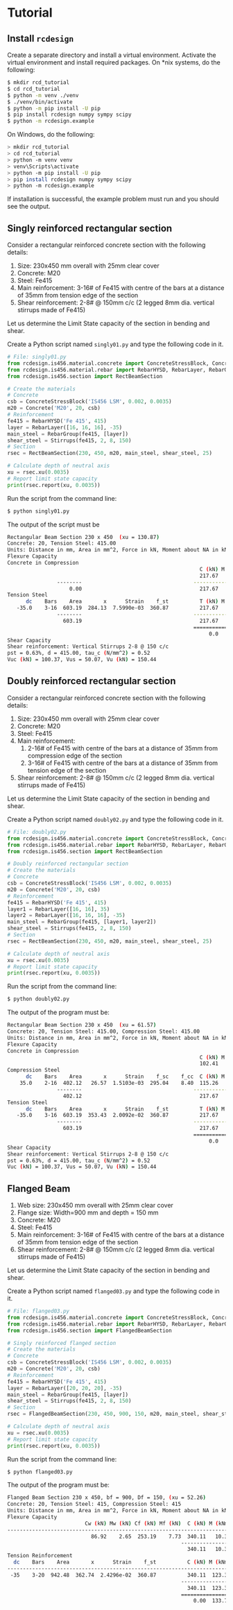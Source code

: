 # Tutorial
## Install `rcdesign`
Create a separate directory and install a virtual environment. Activate the virtual environment and install required packages. On *nix systems, do the following:
```bash
$ mkdir rcd_tutorial
$ cd rcd_tutorial
$ python -m venv ./venv
$ ./venv/bin/activate
$ python -m pip install -U pip
$ pip install rcdesign numpy sympy scipy
$ python -m rcdesign.example
```

On Windows, do the following:
```bash
> mkdir rcd_tutorial
> cd rcd_tutorial
> python -m venv venv
> venv\Scripts\activate
> python -m pip install -U pip
> pip install rcdesign numpy sympy scipy
> python -m rcdesign.example
```

If installation is successful, the example problem must run and you should see the output.

## Singly reinforced rectangular section
Consider a rectangular reinforced concrete section with the following details:
1. Size: 230x450 mm overall with 25mm clear cover
2. Concrete: M20
3. Steel: Fe415
4. Main reinforcement: 3-16# of Fe415 with centre of the bars at a distance of 35mm from tension edge of the section
4. Shear reinforcement: 2-8# @ 150mm c/c (2 legged 8mm dia. vertical stirrups made of Fe415)

Let us determine the Limit State capacity of the section in bending and shear.

Create a Python script named `singly01.py` and type the following code in it.

```python
# File: singly01.py
from rcdesign.is456.material.concrete import ConcreteStressBlock, Concrete
from rcdesign.is456.material.rebar import RebarHYSD, RebarLayer, RebarGroup, Stirrups
from rcdesign.is456.section import RectBeamSection

# Create the materials
# Concrete
csb = ConcreteStressBlock('IS456 LSM', 0.002, 0.0035)
m20 = Concrete('M20', 20, csb)
# Reinforcement
fe415 = RebarHYSD('Fe 415', 415)
layer = RebarLayer([16, 16, 16], -35)
main_steel = RebarGroup(fe415, [layer])
shear_steel = Stirrups(fe415, 2, 8, 150)
# Section
rsec = RectBeamSection(230, 450, m20, main_steel, shear_steel, 25)

# Calculate depth of neutral axis
xu = rsec.xu(0.0035)
# Report limit state capacity
print(rsec.report(xu, 0.0035))
```
Run the script from the command line:
```bash
$ python singly01.py
```

The output of the script must be
```bash
Rectangular Beam Section 230 x 450  (xu = 130.87)
Concrete: 20, Tension Steel: 415.00
Units: Distance in mm, Area in mm^2, Force in kN, Moment about NA in kNm
Flexure Capacity
Concrete in Compression
                                                              C (kN) M (kNm)
                                                              217.67   16.64
                --------                                    ----------------
                    0.00                                      217.67   16.64
Tension Steel
      dc    Bars    Area       x      Strain    f_st          T (kN) M (kNm)
   -35.0    3-16  603.19  284.13  7.5990e-03  360.87          217.67   61.85
                --------                                    ----------------
                  603.19                                      217.67   61.85
                                                            ================
                                                                 0.0   78.48
Shear Capacity
Shear reinforcement: Vertical Stirrups 2-8 @ 150 c/c
pst = 0.63%, d = 415.00, tau_c (N/mm^2) = 0.52
Vuc (kN) = 100.37, Vus = 50.07, Vu (kN) = 150.44
```

## Doubly reinforced rectangular section
Consider a rectangular reinforced concrete section with the following details:
1. Size: 230x450 mm overall with 25mm clear cover
2. Concrete: M20
3. Steel: Fe415
4. Main reinforcement:
    1. 2-16# of Fe415 with centre of the bars at a distance of 35mm from compression edge of the section
    2. 3-16# of Fe415 with centre of the bars at a distance of 35mm from tension edge of the section
4. Shear reinforcement: 2-8# @ 150mm c/c (2 legged 8mm dia. vertical stirrups made of Fe415)

Let us determine the Limit State capacity of the section in bending and shear.

Create a Python script named `doubly02.py` and type the following code in it.

```python
# File: doubly02.py
from rcdesign.is456.material.concrete import ConcreteStressBlock, Concrete
from rcdesign.is456.material.rebar import RebarHYSD, RebarLayer, RebarGroup, Stirrups
from rcdesign.is456.section import RectBeamSection

# Doubly reinforced rectangular section
# Create the materials
# Concrete
csb = ConcreteStressBlock('IS456 LSM', 0.002, 0.0035)
m20 = Concrete('M20', 20, csb)
# Reinforcement
fe415 = RebarHYSD('Fe 415', 415)
layer1 = RebarLayer([16, 16], 35)
layer2 = RebarLayer([16, 16, 16], -35)
main_steel = RebarGroup(fe415, [layer1, layer2])
shear_steel = Stirrups(fe415, 2, 8, 150)
# Section
rsec = RectBeamSection(230, 450, m20, main_steel, shear_steel, 25)

# Calculate depth of neutral axis
xu = rsec.xu(0.0035)
# Report limit state capacity
print(rsec.report(xu, 0.0035))
```
Run the script from the command line:
```bash
$ python doubly02.py
```

The output of the program must be:
```bash
Rectangular Beam Section 230 x 450  (xu = 61.57)
Concrete: 20, Tension Steel: 415.00, Compression Steel: 415.00
Units: Distance in mm, Area in mm^2, Force in kN, Moment about NA in kNm
Flexure Capacity
Concrete in Compression
                                                              C (kN) M (kNm)
                                                              102.41    3.68
Compression Steel
      dc    Bars    Area       x      Strain    f_sc    f_cc  C (kN) M (kNm)
    35.0    2-16  402.12   26.57  1.5103e-03  295.04    8.40  115.26    3.06
                --------                                    ----------------
                  402.12                                      217.67    6.74
Tension Steel
      dc    Bars    Area       x      Strain    f_st          T (kN) M (kNm)
   -35.0    3-16  603.19  353.43  2.0092e-02  360.87          217.67   76.93
                --------                                    ----------------
                  603.19                                      217.67   76.93
                                                            ================
                                                                 0.0   83.68
Shear Capacity
Shear reinforcement: Vertical Stirrups 2-8 @ 150 c/c
pst = 0.63%, d = 415.00, tau_c (N/mm^2) = 0.52
Vuc (kN) = 100.37, Vus = 50.07, Vu (kN) = 150.44
```

## Flanged Beam

1. Web size: 230x450 mm overall with 25mm clear cover
2. Flange size: Width=900 mm and depth = 150 mm
2. Concrete: M20
3. Steel: Fe415
4. Main reinforcement: 3-16# of Fe415 with centre of the bars at a distance of 35mm from tension edge of the section
4. Shear reinforcement: 2-8# @ 150mm c/c (2 legged 8mm dia. vertical stirrups made of Fe415)

Let us determine the Limit State capacity of the section in bending and shear.

Create a Python script named `flanged03.py` and type the following code in it.

```python
# File: flanged03.py
from rcdesign.is456.material.concrete import ConcreteStressBlock, Concrete
from rcdesign.is456.material.rebar import RebarHYSD, RebarLayer, RebarGroup, Stirrups
from rcdesign.is456.section import FlangedBeamSection

# Singly reinforced flanged section
# Create the materials
# Concrete
csb = ConcreteStressBlock('IS456 LSM', 0.002, 0.0035)
m20 = Concrete('M20', 20, csb)
# Reinforcement
fe415 = RebarHYSD('Fe 415', 415)
layer = RebarLayer([20, 20, 20], -35)
main_steel = RebarGroup(fe415, [layer])
shear_steel = Stirrups(fe415, 2, 8, 150)
# Section
rsec = FlangedBeamSection(230, 450, 900, 150, m20, main_steel, shear_steel, 25)

# Calculate depth of neutral axis
xu = rsec.xu(0.0035)
# Report limit state capacity
print(rsec.report(xu, 0.0035))
```
Run the script from the command line:
```bash
$ python flanged03.py
```

The output of the program must be:
```bash
Flanged Beam Section 230 x 450, bf = 900, Df = 150, (xu = 52.26)
Concrete: 20, Tension Steel: 415, Compression Steel: 415
Units: Distance in mm, Area in mm^2, Force in kN, Moment about NA in kNm
Flexure Capacity
                         Cw (kN) Mw (kN) Cf (kN) Mf (kN)  C (kN) M (kNm)
------------------------------------------------------------------------
                           86.92    2.65  253.19    7.73  340.11   10.38
                                                        ----------------
                                                          340.11   10.38
Tension Reinforcement
  dc    Bars    Area       x      Strain    f_st          C (kN) M (kNm)
------------------------------------------------------------------------
 -35    3-20  942.48  362.74  2.4296e-02  360.87          340.11  123.37
                                                        ----------------
                                                          340.11  123.37
                                                        ================
                                                            0.00  133.75
```
